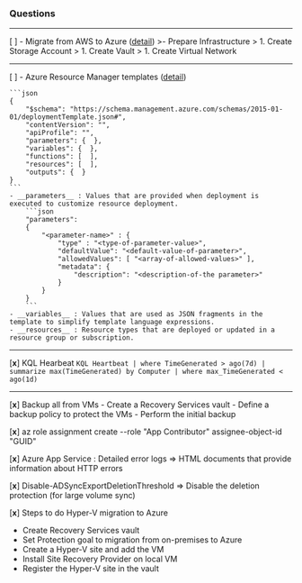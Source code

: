 ### Questions
---
[ ] - Migrate from AWS to Azure ([detail](https://docs.microsoft.com/en-us/azure/site-recovery/migrate-tutorial-aws-azure))
    >- Prepare Infrastructure
    >    1. Create Storage Account
    >    1. Create Vault
    >    1. Create Virtual Network

---

[ ] - Azure Resource Manager templates ([detail](https://docs.microsoft.com/en-us/azure/azure-resource-manager/resource-group-authoring-templates))

    ```json
    {
        "$schema": "https://schema.management.azure.com/schemas/2015-01-01/deploymentTemplate.json#",
        "contentVersion": "",
        "apiProfile": "",
        "parameters": {  },
        "variables": {  },
        "functions": [  ],
        "resources": [  ],
        "outputs": {  }
    }
    ```
    - __parameters__ : Values that are provided when deployment is executed to customize resource deployment.
        ```json
        "parameters": 
        {
            "<parameter-name>" : {
                "type" : "<type-of-parameter-value>",
                "defaultValue": "<default-value-of-parameter>",
                "allowedValues": [ "<array-of-allowed-values>" ],
                "metadata": {
                    "description": "<description-of-the parameter>" 
                }
            }
        }
        ```
    - __variables__ : Values that are used as JSON fragments in the template to simplify template language expressions.
    - __resources__ : Resource types that are deployed or updated in a resource group or subscription.

---

[__x__] KQL Hearbeat
    ```KQL
    Heartbeat
    | where TimeGenerated > ago(7d)
    | summarize max(TimeGenerated) by Computer
    | where max_TimeGenerated < ago(1d)
    ```

---

[__x__] Backup all from VMs
    - Create a Recovery Services vault
    - Define a backup policy to protect the VMs
    - Perform the initial backup

[__x__] az role assignment create --role "App Contributor" assignee-object-id "GUID"

[__x__] Azure App Service : Detailed error logs => HTML documents that provide information about HTTP errors

[__x__] Disable-ADSyncExportDeletionThreshold => Disable the deletion protection (for large volume sync)

[__x__] Steps to do Hyper-V migration to Azure
- Create Recovery Services vault
- Set Protection goal to migration from on-premises to Azure
- Create a Hyper-V site and add the VM
- Install Site Recovery Provider on local VM
- Register the Hyper-V site in the vault

